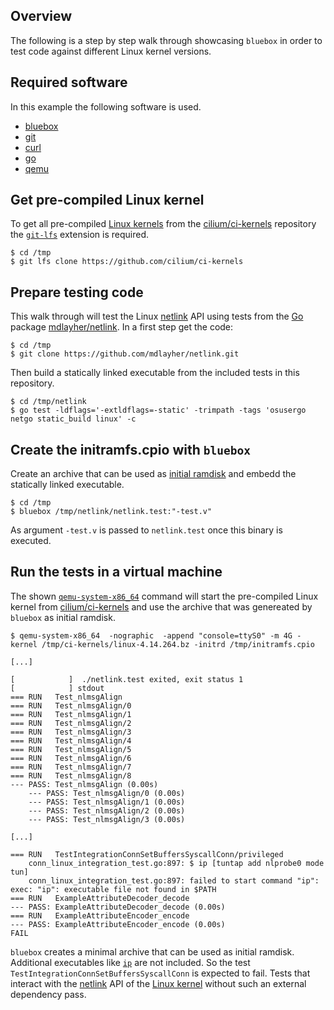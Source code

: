 ## Overview

The following is a step by step walk through showcasing `bluebox` in order to test code against different Linux kernel versions.

## Required software

In this example the following software is used.

- [bluebox](https://github.com/florianl/bluebox)
- [git](https://git-scm.com/)
- [curl](https://curl.se/)
- [go](https://go.dev/)
- [qemu](https://www.qemu.org/)

## Get pre-compiled Linux kernel
To get all pre-compiled [Linux kernels](https://kernel.org/) from the [cilium/ci-kernels](https://github.com/cilium/ci-kernels) repository the [`git-lfs`](https://git-lfs.github.com/) extension is required.

```
$ cd /tmp
$ git lfs clone https://github.com/cilium/ci-kernels
```

## Prepare testing code
This walk through will test the Linux [netlink](https://man7.org/linux/man-pages/man7/netlink.7.html) API using tests from the [Go](https://go.dev/) package [mdlayher/netlink](https://github.com/mdlayher/netlink). In a first step get the code:
```
$ cd /tmp
$ git clone https://github.com/mdlayher/netlink.git
```
Then build a statically linked executable from the included tests in this repository.
```
$ cd /tmp/netlink
$ go test -ldflags='-extldflags=-static' -trimpath -tags 'osusergo netgo static_build linux' -c
```

## Create the initramfs.cpio with `bluebox`
Create an archive that can be used as [initial ramdisk](https://en.wikipedia.org/wiki/Initial_ramdisk) and embedd the statically linked executable.
```
$ cd /tmp
$ bluebox /tmp/netlink/netlink.test:"-test.v"
```
As argument `-test.v` is passed to `netlink.test` once this binary is executed.

## Run the tests in a virtual machine
The shown [`qemu-system-x86_64`](https://www.qemu.org/) command will start the pre-compiled Linux kernel from [cilium/ci-kernels](https://github.com/cilium/ci-kernels) and use the archive that was genereated by `bluebox` as initial ramdisk.
```
$ qemu-system-x86_64  -nographic  -append "console=ttyS0" -m 4G -kernel /tmp/ci-kernels/linux-4.14.264.bz -initrd /tmp/initramfs.cpio

[...]

[            ]	./netlink.test exited, exit status 1
[            ] stdout
=== RUN   Test_nlmsgAlign
=== RUN   Test_nlmsgAlign/0
=== RUN   Test_nlmsgAlign/1
=== RUN   Test_nlmsgAlign/2
=== RUN   Test_nlmsgAlign/3
=== RUN   Test_nlmsgAlign/4
=== RUN   Test_nlmsgAlign/5
=== RUN   Test_nlmsgAlign/6
=== RUN   Test_nlmsgAlign/7
=== RUN   Test_nlmsgAlign/8
--- PASS: Test_nlmsgAlign (0.00s)
    --- PASS: Test_nlmsgAlign/0 (0.00s)
    --- PASS: Test_nlmsgAlign/1 (0.00s)
    --- PASS: Test_nlmsgAlign/2 (0.00s)
    --- PASS: Test_nlmsgAlign/3 (0.00s)

[...]

=== RUN   TestIntegrationConnSetBuffersSyscallConn/privileged
    conn_linux_integration_test.go:897: $ ip [tuntap add nlprobe0 mode tun]
    conn_linux_integration_test.go:897: failed to start command "ip": exec: "ip": executable file not found in $PATH
=== RUN   ExampleAttributeDecoder_decode
--- PASS: ExampleAttributeDecoder_decode (0.00s)
=== RUN   ExampleAttributeEncoder_encode
--- PASS: ExampleAttributeEncoder_encode (0.00s)
FAIL
```

`bluebox` creates a minimal archive that can be used as initial ramdisk. Additional executables like [`ip`](https://man7.org/linux/man-pages/man8/ip.8.html) are not included. So the test `TestIntegrationConnSetBuffersSyscallConn` is expected to fail. Tests that interact with the [netlink](https://man7.org/linux/man-pages/man7/netlink.7.html) API of the [Linux kernel](https://kernel.org/) without such an external dependency pass.